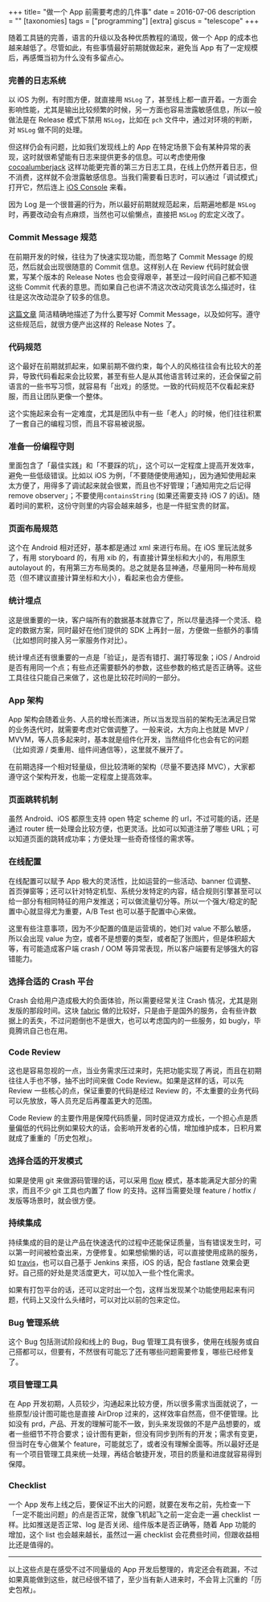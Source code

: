 +++
title= "做一个 App 前需要考虑的几件事"
date = 2016-07-06
description = ""
[taxonomies]
tags = ["programming"]
[extra]
giscus = "telescope"
+++

随着工具链的完善，语言的升级以及各种优质教程的涌现，做一个 App 的成本也越来越低了。尽管如此，有些事情最好前期就做起来，避免当 App 有了一定规模后，再感慨当初为什么没有多留点心。

### 完善的日志系统

以 iOS 为例，有时图方便，就直接用 `NSLog` 了，甚至线上都一直开着。一方面会影响性能，尤其是输出比较频繁的时候，另一方面也容易泄露敏感信息，所以一般做法是在 Release 模式下禁用 `NSLog`，比如在 `pch` 文件中，通过对环境的判断，对 `NSLog` 做不同的处理。

但这样仍会有问题，比如我们发现线上的 App 在特定场景下会有某种异常的表现，这时就很希望能有日志来提供更多的信息。可以考虑使用像 [cocoalumberjack](https://github.com/CocoaLumberjack/CocoaLumberjack) 这样功能更完善的第三方日志工具，在线上仍然开着日志，但不消费，这样就不会泄露敏感信息。当我们需要看日志时，可以通过「调试模式」打开它，然后连上 [iOS Console](http://lemonjar.com/iosconsole/) 来看。

因为 Log 是一个很普遍的行为，所以最好前期就规范起来，后期遍地都是 `NSLog` 时，再要改动会有点麻烦，当然也可以偷懒点，直接把 `NSLog` 的宏定义改了。

### Commit Message 规范

在前期开发的时候，往往为了快速实现功能，而忽略了 Commit Message 的规范，然后就会出现很随意的 Commit 信息。这样别人在 Review 代码时就会很累，写某个版本的 Release Notes 也会变得艰辛，甚至过一段时间自己都不知道这些 Commit 代表的意思。而如果自己也讲不清这次改动究竟该怎么描述时，往往是这次改动混杂了较多的信息。

[这篇文章](https://github.com/erlang/otp/wiki/Writing-good-commit-messages) 简洁精确地描述了为什么要写好 Commit Message，以及如何写。遵守这些规范后，就很方便产出这样的 Release Notes 了。

### 代码规范

这个最好在前期就抓起来，如果前期不做约束，每个人的风格往往会有比较大的差异，导致代码看起来会比较累，甚至有些人是从其他语言转过来的，还会保留之前语言的一些书写习惯，就容易有「出戏」的感觉。一致的代码规范不仅看起来舒服，而且让团队更像一个整体。

这个实施起来会有一定难度，尤其是团队中有一些「老人」的时候，他们往往积累了一套自己的编程习惯，而且不容易被说服。

### 准备一份编程守则

里面包含了「最佳实践」和「不要踩的坑」，这个可以一定程度上提高开发效率，避免一些低级错误。比如以 iOS 为例，「不要随便使用通知」，因为通知使用起来太方便了，用得多了调试起来就会很累，而且也不好管理；「通知用完之后记得 remove observer」；不要使用`containsString` (如果还需要支持 iOS 7 的话)。随着时间的累积，这份守则里的内容会越来越多，也是一件挺宝贵的财富。

### 页面布局规范

这个在 Android 相对还好，基本都是通过 xml 来进行布局。在 iOS 里玩法就多了，有用 storyboard 的，有用 xib 的，有直接计算坐标和大小的，有用原生 autolayout 的，有用第三方布局类的。总之就是各显神通，尽量用同一种布局规范（但不建议直接计算坐标和大小），看起来也会方便些。

### 统计埋点

这是很重要的一块，客户端所有的数据基本就靠它了，所以尽量选择一个灵活、稳定的数据方案，同时最好在他们提供的 SDK 上再封一层，方便做一些额外的事情（比如想同时接入另一家服务作对比）。

统计埋点还有很重要的一点是「验证」，是否有错打、漏打等现象；iOS / Android 是否有用同一个点；有些点还需要额外的参数，这些参数的格式是否正确等。这些工具往往只能自己来做了，这也是比较花时间的一部分。

### App 架构

App 架构会随着业务、人员的增长而演进，所以当发现当前的架构无法满足日常的业务迭代时，就需要考虑对它做调整了。一般来说，大方向上也就是 MVP / MVVM，等人员多起来时，基本就是组件化开发，当然组件化也会有它的问题（比如资源 / 类重用、组件间通信等），这里就不展开了。

在前期选择一个相对轻量级，但比较清晰的架构（尽量不要选择 MVC），大家都遵守这个架构开发，也能一定程度上提高效率。

### 页面跳转机制

虽然 Android、iOS 都原生支持 open 特定 scheme 的 url，不过可能的话，还是通过 router 统一处理会比较方便，也更灵活。比如可以知道注册了哪些 URL；可以知道页面的跳转成功率；方便处理一些奇奇怪怪的需求等。

### 在线配置

在线配置可以赋予 App 极大的灵活性，比如运营的一些活动、banner 位调整、首页弹窗等；还可以针对特定机型、系统分发特定的内容，结合规则引擎甚至可以给一部分有相同特征的用户发推送；可以做流量切分等。所以一个强大/稳定的配置中心就显得尤为重要，A/B Test 也可以基于配置中心来做。

这里有些注意事项，因为不少配置的值是运营填的，她们对 value 不那么敏感，所以会出现 value 为空，或者不是想要的类型，或者配了张图片，但是体积超大等，有可能造成客户端 crash / OOM 等异常表现，所以客户端要有足够强大的容错能力。

### 选择合适的 Crash 平台

Crash 会给用户造成极大的负面体验，所以需要经常关注 Crash 情况，尤其是刚发版的那段时间。这块 [fabric](http://fabric.io) 做的比较好，只是由于是国外的服务，会有些许数据上的丢失，不过问题倒也不是很大，也可以考虑国内的一些服务，如 bugly，毕竟腾讯自己也在用。

### Code Review

这也是容易忽视的一点，当业务需求压过来时，先把功能实现了再说，而且在初期往往人手也不够，抽不出时间来做 Code Review。如果是这样的话，可以先 Review 一些核心的点，保证重要的代码是经过 Review 的，不太重要的业务代码可以先放放，等人员充足后再覆盖更大的范围。

Code Review 的主要作用是保障代码质量，同时促进双方成长，一个担心点是质量偏低的代码比例如果较大的话，会影响开发者的心情，增加维护成本，日积月累就成了重重的「历史包袱」。

### 选择合适的开发模式

如果是使用 git 来做源码管理的话，可以采用 [flow](http://jeffkreeftmeijer.com/2010/why-arent-you-using-git-flow/) 模式，基本能满足大部分的需求，而且不少 git 工具也内置了 flow 的支持。这样当需要处理 feature / hotfix / 发版等场景时，就会很方便。

### 持续集成

持续集成的目的是让产品在快速迭代的过程中还能保证质量，当有错误发生时，可以第一时间被检查出来，方便修复。如果想偷懒的话，可以直接使用成熟的服务，如 [travis](https://travis-ci.org/)，也可以自己基于 Jenkins 来搭，iOS 的话，配合 fastlane 效果会更好。自己搭的好处是灵活度更大，可以加入一些个性化需求。

如果有打包平台的话，还可以定时出一个包，这样当发现某个功能使用起来有问题，代码上又没什么头绪时，可以对比以前的包来定位。

### Bug 管理系统

这个 Bug 包括测试阶段和线上的 Bug，Bug 管理工具有很多，使用在线服务或自己搭都可以，但要有，不然很有可能忘了还有哪些问题需要修复，哪些已经修复了。

### 项目管理工具

在 App 开发初期，人员较少，沟通起来比较方便，所以很多需求当面就说了，一些原型/设计图可能也是直接 AirDrop 过来的，这样效率自然高，但不便管理。比如没有 prd，产品、开发的理解可能不一致，到头来发现做的不是产品想要的，或者一些细节不符合要求；设计图有更新，但没有同步到所有的开发；需求有变更，但当时在专心做某个 feature，可能就忘了，或者没有理解全面等。所以最好还是有一个项目管理工具来统一处理，再结合敏捷开发，项目的质量和进度就容易得到保障。

### Checklist

一个 App 发布上线之后，要保证不出大的问题，就要在发布之前，先检查一下「一定不能出问题」的点是否正常，就像飞机起飞之前一定会走一遍 checklist 一样。比如推送是否正常、log 是否关闭、组件版本是否正确等，随着 App 功能的增加，这个 list 也会越来越长，虽然过一遍 checklist 会花费些时间，但跟收益相比还是值得的。

---

以上这些点是在感受不过不同量级的 App 开发后整理的，肯定还会有疏漏，不过如果真能做到这些，就已经很不错了，至少当有新人进来时，不会背上沉重的「历史包袱」。
